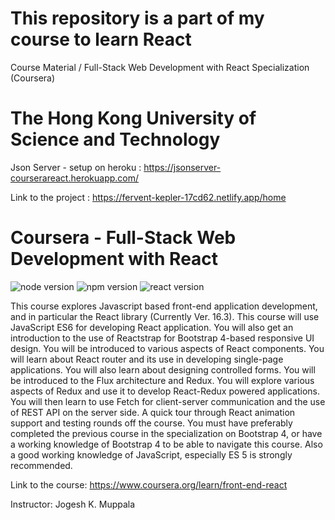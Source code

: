 # This repository is a part of my course to learn React
Course Material / Full-Stack Web Development with React Specialization (Coursera)

# The Hong Kong University of Science and Technology

Json Server - setup on heroku : https://jsonserver-courserareact.herokuapp.com/

Link to the project : https://fervent-kepler-17cd62.netlify.app/home

# Coursera - Full-Stack Web Development with React

![node version](https://img.shields.io/badge/node-v6.11.0-green.svg)
![npm version](https://img.shields.io/badge/npm-v6.4.1-red.svg)
![react version](https://img.shields.io/badge/react-v16.5.2-blue.svg)

This course explores Javascript based front-end application development, and in particular the React library (Currently Ver. 16.3). This course will use JavaScript ES6 for developing React application. You will also get an introduction to the use of Reactstrap for Bootstrap 4-based responsive UI design. You will be introduced to various aspects of React components. You will learn about React router and its use in developing single-page applications. You will also learn about designing controlled forms. You will be introduced to the Flux architecture and Redux. You will explore various aspects of Redux and use it to develop React-Redux powered applications. You will then learn to use Fetch for client-server communication and the use of REST API on the server side. A quick tour through React animation support and testing rounds off the course. You must have preferably completed the previous course in the specialization on Bootstrap 4, or have a working knowledge of Bootstrap 4 to be able to navigate this course. Also a good working knowledge of JavaScript, especially ES 5 is strongly recommended.


Link to the course: https://www.coursera.org/learn/front-end-react

Instructor: Jogesh K. Muppala
